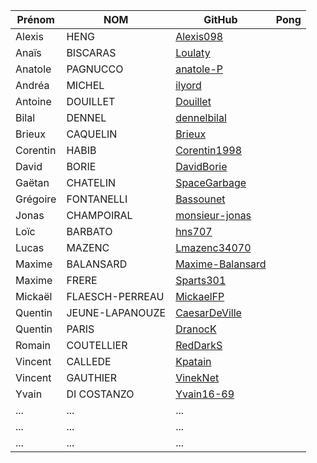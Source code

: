 | Prénom              | NOM              | GitHub                                                        | Pong                                            |
| ------------------- |----------------  | ------------------------------------------------------------- | --------------------------------------------------------- |
| Alexis              | HENG             | [Alexis098](https://github.com/Alexis098)                     |     |
| Anaïs               | BISCARAS         | [Loulaty](https://github.com/Loulaty)                         | |
| Anatole             | PAGNUCCO         | [anatole-P](https://github.com/anatole-P)                     | |
| Andréa              | MICHEL           | [ilyord](https://github.com/ilyord)                           |             |
| Antoine             | DOUILLET         | [Douillet](https://github.com/Douillet)                       |      |
| Bilal               | DENNEL           | [dennelbilal](https://github.com/dennelbilal)                 | |
| Brieux              | CAQUELIN         | [Brieux](https://github.com/Brieux)                           |    |
| Corentin            | HABIB            | [Corentin1998](https://github.com/Corentin1998)               |  |
| David               | BORIE            | [DavidBorie](https://github.com/DavidBorie)                  |     |
| Gaëtan              | CHATELIN         | [SpaceGarbage](https://github.com/SpaceGarbage)               | |
| Grégoire            | FONTANELLI       | [Bassounet](https://github.com/Bassounet)                     |   |
| Jonas               | CHAMPOIRAL       | [monsieur-jonas](https://github.com/monsieur-jonas)           | |
| Loïc                | BARBATO          | [hns707](https://github.com/hns707)                           |                    |
| Lucas               | MAZENC           | [Lmazenc34070](https://github.com/Lmazenc34070)               |   |
| Maxime              | BALANSARD        | [Maxime-Balansard](https://github.com/Maxime-Balansard)       |                 |
| Maxime              | FRERE            | [Sparts301](https://github.com/Sparts301)                     |   |
| Mickaël             | FLAESCH-PERREAU  | [MickaelFP](https://github.com/MickaelFP)                     | |
| Quentin             | JEUNE-LAPANOUZE  | [CaesarDeVille](https://github.com/CaesarDeVille)             | |
| Quentin             | PARIS            | [DranocK](https://github.com/DranocK)                         |        |
| Romain              | COUTELLIER       | [RedDarkS](https://github.com/RedDarkS)                       |  |
| Vincent             | CALLEDE          | [Kpatain](https://github.com/Kpatain)                         |                   |
| Vincent             | GAUTHIER         | [VinekNet](https://github.com/VinekNet)                       ||
| Yvain               | DI COSTANZO      | [Yvain16-69](https://github.com/Yvain16-69)                   |  |
| ...       | ...         |   ... |
| ...       | ...         |   ... |
| ...       | ...         |   ... |

